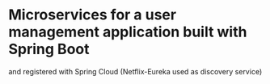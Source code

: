 # Microservices for a user management application built with Spring Boot
and registered with Spring Cloud (Netflix-Eureka used as discovery service)
